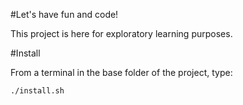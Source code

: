 #Let's have fun and code!

This project is here for exploratory learning purposes.  

#Install

From a terminal in the base folder of the project, type:
```
./install.sh
```
